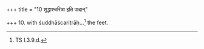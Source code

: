 +++
title = "10 शुद्धाश्चरित्रा इति पादान्"

+++
10. with śuddhāścaritrāḥ...[^3] the feet.   

[^3]: TS I.3.9.d.
